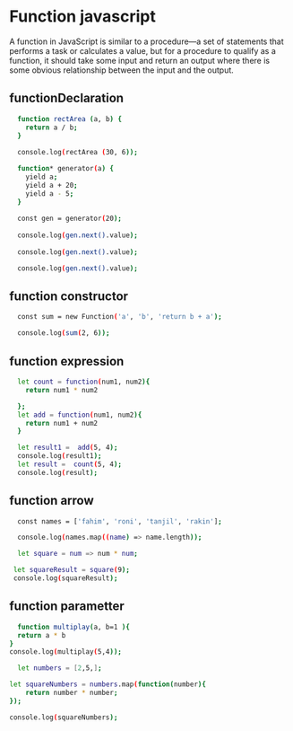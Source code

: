 # Function javascript

A function in JavaScript is similar to a procedure—a set of statements that performs a task or calculates a value, but for a procedure to qualify as a function, it should take some input and return an output where there is some obvious relationship between the input and the output.




## functionDeclaration

```bash
  function rectArea (a, b) {
    return a / b;
  }
  
  console.log(rectArea (30, 6));
```
```bash
  function* generator(a) {
    yield a;
    yield a + 20;
    yield a - 5;
  }
  
  const gen = generator(20);
  
  console.log(gen.next().value);
 
  console.log(gen.next().value);

  console.log(gen.next().value);
```

  
## function constructor

```bash
  const sum = new Function('a', 'b', 'return b + a');

  console.log(sum(2, 6));

```


## function expression

```bash
  let count = function(num1, num2){
    return num1 * num2

  };
  let add = function(num1, num2){
    return num1 + num2
  }

  let result1 =  add(5, 4);
  console.log(result1); 
  let result =  count(5, 4);
  console.log(result);
```

## function arrow
```bash
  const names = ['fahim', 'roni', 'tanjil', 'rakin'];

  console.log(names.map((name) => name.length));
```
```bash
  let square = num => num * num;

 let squareResult = square(9);
 console.log(squareResult);

```

## function parametter

```bash
  function multiplay(a, b=1 ){
  return a * b
}
console.log(multiplay(5,4));

```
```bash
  let numbers = [2,5,];

let squareNumbers = numbers.map(function(number){
    return number * number;
});

console.log(squareNumbers);
```
